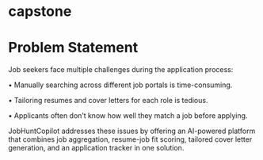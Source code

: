 # capstone
# Problem Statement 

Job seekers face multiple challenges during the application process: 

• Manually searching across different job portals is time-consuming. 

• Tailoring resumes and cover letters for each role is tedious. 

• Applicants often don’t know how well they match a job before applying. 

JobHuntCopilot addresses these issues by offering an AI-powered platform that combines job aggregation, resume-job fit scoring, tailored cover letter generation, and an application tracker in one solution. 
